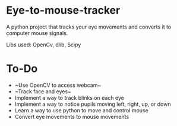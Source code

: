 # Eye-to-mouse-tracker
A python project that tracks your eye movements and converts it to computer mouse signals. 

Libs used: OpenCv, dlib, Scipy

# To-Do 

- ~Use OpenCV to access webcam~
- ~Track face and eyes~
- Implement a way to track blinks on each eye
- Implement a way to notice pupils moving left, right, up, or down
- Learn a way to use python to move and control mouse
- Convert eye movements to mouse movements
